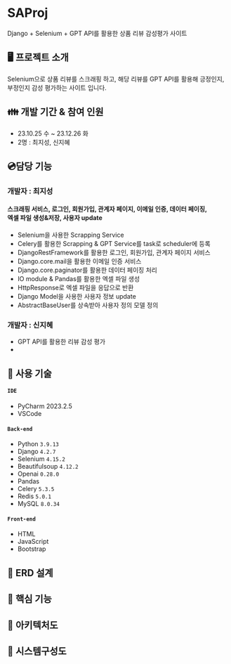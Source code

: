 # SAProj
Django + Selenium + GPT API를 활용한 상품 리뷰 감성평가 사이트

## 🖥️ 프로젝트 소개
Selenium으로 상품 리뷰를 스크래핑 하고, 해당 리뷰를 GPT API를 활용해 긍정인지, 부정인지 감성 평가하는 사이트 입니다.

## 👪 개발 기간 & 참여 인원
* 23.10.25 수 ~ 23.12.26 화
* 2명 : 최지성, 신지혜
## 💿담당 기능
### 개발자 : 최지성
#### 스크래핑 서비스, 로그인, 회원가입, 관계자 페이지, 이메일 인증, 데이터 페이징,<br>엑셀 파일 생성&저장, 사용자 update
- Selenium을 사용한 Scrapping Service
- Celery를 활용한 Scrapping & GPT Service를 task로 scheduler에 등록
- DjangoRestFramework를 활용한 로그인, 회원가입, 관계자 페이지 서비스
- Django.core.mail을 활용한 이메일 인증 서비스
- Django.core.paginator를 활용한 데이터 페이징 처리
- IO module & Pandas를 활용한 엑셀 파일 생성
- HttpResponse로 엑셀 파일을 응답으로 반환
- Django Model을 사용한 사용자 정보 update
- AbstractBaseUser를 상속받아 사용자 정의 모델 정의
### 개발자 : 신지혜
- GPT API를 활용한 리뷰 감성 평가
- 

## 💾 사용 기술
#### `IDE`
- PyCharm 2023.2.5
- VSCode
#### `Back-end`
- Python `3.9.13`
- Django `4.2.7`
- Selenium `4.15.2`
- Beautifulsoup `4.12.2`
- Openai `0.28.0`
- Pandas
- Celery `5.3.5`
- Redis `5.0.1`
- MySQL `8.0.34`
#### `Front-end`
- HTML
- JavaScript
- Bootstrap  

## 📑 ERD 설계
## 💙 핵심 기능
## 🤎 아키텍처도
## 🖤 시스템구성도
